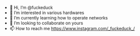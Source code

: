 - 👋 Hi, I’m @fuckeduck
- 👀 I’m interested in various hardwares
- 🌱 I’m currently learning how to operate networks
- 💞️ I’m looking to collaborate on yours
- 📫 How to reach me
https://www.instagram.com/_fuckeduck_/

<!---
fuckeduck/fuckeduck is a ✨ special ✨ repository because its `README.md` (this file) appears on your GitHub profile.
You can click the Preview link to take a look at your changes.
--->

